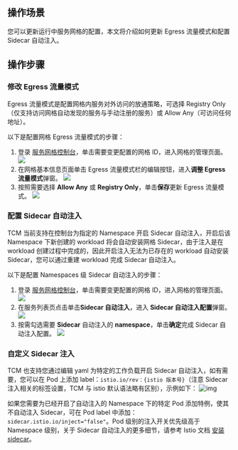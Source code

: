 ## 操作场景
您可以更新运行中服务网格的配置，本文将介绍如何更新 Egress 流量模式和配置 Sidecar 自动注入。

## 操作步骤

### 修改 Egress 流量模式

Egress 流量模式是配置网格内服务对外访问的放通策略，可选择 Registry Only（仅支持访问网格自动发现的服务与手动注册的服务）或 Allow Any（可访问任何地址）。

以下是配置网格 Egress 流量模式的步骤：

1. 登录 [服务网格控制台](https://console.cloud.tencent.com/tke2/mesh)，单击需要变更配置的网格 ID，进入网格的管理页面。
![](https://qcloudimg.tencent-cloud.cn/raw/c6dc859ba3eef984187211bc38bca516.png)
2. 在网格基本信息页面单击 Egress 流量模式栏的编辑按钮，进入**调整 Egress 流量模式**弹窗。
![](https://qcloudimg.tencent-cloud.cn/raw/7e16d22d58d40c81bd301ac74fcf9992.png)
3. 按照需要选择 **Allow Any** 或 **Registry Only**，单击**保存**更新 Egress 流量模式。
![](https://qcloudimg.tencent-cloud.cn/raw/7e6b2cccecf4ae8ebb9b8460e9b00e6d.png)

### 配置 Sidecar 自动注入

TCM 当前支持在控制台为指定的 Namespace 开启 Sidecar 自动注入，开启后该 Namespace 下新创建的 workload 将会自动安装网格 Sidecar，由于注入是在 workload 创建过程中完成的，因此开启注入无法为已存在的 workload 自动安装 Sidecar，您可以通过重建 workload 完成 Sidecar 自动注入。

以下是配置 Namespaces 级 Sidecar 自动注入的步骤：

1. 登录 [服务网格控制台](https://console.cloud.tencent.com/tke2/mesh)，单击需要变更配置的网格 ID，进入网格的管理页面。
![](https://main.qcloudimg.com/raw/9819f5fe4e1f93ece8d16373e89b7d5d.png)
2. 在服务列表页点击单击**Sidecar 自动注入**，进入 **Sidecar 自动注入配置**弹窗。
![](https://qcloudimg.tencent-cloud.cn/raw/c8bf61103153ab513497a6450fcaf144.png)
3. 按需勾选需要 **Sidecar** 自动注入的 **namespace**，单击**确定**完成 Sidecar 自动注入配置。
![](https://qcloudimg.tencent-cloud.cn/raw/cd5a6e1843f684e0edb3b854fc80ed97.png)

### 自定义 Sidecar 注入
TCM 也支持您通过编辑 yaml 为特定的工作负载开启 Sidecar 自动注入，如有需要，您可以在 Pod 上添加 label：`istio.io/rev：{istio 版本号}`（注意 Sidecar 注入相关的标签设置，TCM 与 istio 默认语法略有区别），示例如下：
![img](https://qcloudimg.tencent-cloud.cn/raw/e82a35473c7029445160eaed75e96834.png)

如果您需要为已经开启了自动注入的 Namespace 下的特定 Pod 添加特例，使其不自动注入 Sidecar，可在 Pod label 中添加：`sidecar.istio.io/inject="false"`。Pod 级别的注入开关优先级高于 Namespace 级别，关于 Sidecar 自动注入的更多细节，请参考 Istio 文档 [安装 sidecar](https://istio.io/latest/zh/docs/setup/additional-setup/sidecar-injection/)。

